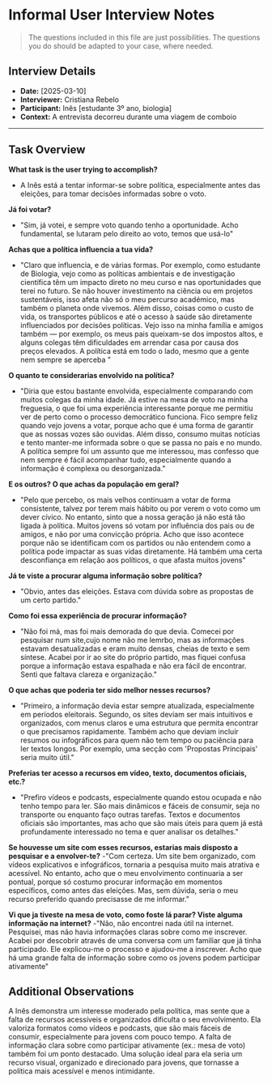 # Informal User Interview Notes 

> 	The questions included in this file are just possibilities. The questions you do should be adapted to your case, where needed.

## Interview Details 
- **Date:** [2025-03-10] 
- **Interviewer:** Cristiana Rebelo 
- **Participant:** Inês [estudante 3º ano, biologia]
- **Context:**   A entrevista decorreu durante uma viagem de comboio 
- --- 
## Task Overview 

 **What task is the user trying to accomplish?** 
- A Inês está a tentar informar-se sobre política, especialmente antes das eleições, para tomar decisões informadas sobre o voto.

**Já foi votar?** 
- "Sim, já votei, e sempre voto quando tenho a oportunidade. Acho fundamental, se lutaram pelo direito ao voto, temos que usá-lo"

**Achas que a política influencia a tua vida?** 
- "Claro que influencia, e de várias formas. Por exemplo, como estudante de Biologia, vejo como as políticas ambientais e de investigação científica têm um impacto direto no meu curso e nas oportunidades que terei no futuro. Se não houver investimento na ciência ou em projetos sustentáveis, isso afeta não só o meu percurso académico, mas também o planeta onde vivemos. Além disso, coisas como o custo de vida, os transportes públicos e até o acesso à saúde são diretamente influenciados por decisões políticas. Vejo isso na minha família e amigos também — por exemplo, os meus pais queixam-se dos impostos altos, e alguns colegas têm dificuldades em arrendar casa por causa dos preços elevados. A política está em todo o lado, mesmo que a gente nem sempre se aperceba "

**O quanto te considerarias envolvido na política?**
- "Diria que estou bastante envolvida, especialmente comparando com muitos colegas da minha idade. Já estive na mesa de voto na minha freguesia, o que foi uma experiência interessante porque me permitiu ver de perto como o processo democrático funciona. Fico sempre feliz quando vejo jovens a votar, porque acho que é uma forma de garantir que as nossas vozes são ouvidas. Além disso, consumo muitas notícias e tento manter-me informada sobre o que se passa no país e no mundo. A política sempre foi um assunto que me interessou, mas confesso que nem sempre é fácil acompanhar tudo, especialmente quando a informação é complexa ou desorganizada."

**E os outros? O que achas da população em geral?**
- "Pelo que percebo, os mais velhos continuam a votar de forma consistente, talvez por terem mais hábito ou por verem o voto como um dever cívico. No entanto, sinto que a nossa geração já não está tão ligada à política. Muitos jovens só votam por influência dos pais ou de amigos, e não por uma convicção própria. Acho que isso acontece porque não se identificam com os partidos ou não entendem como a política pode impactar as suas vidas diretamente. Há também uma certa desconfiança em relação aos políticos, o que afasta muitos jovens"

**Já te viste a procurar alguma informação sobre política?**
- "Obvio, antes das eleições. Estava com dúvida sobre as propostas de um certo partido."

**Como foi essa experiência de procurar informação?**
- "Não foi má, mas foi mais demorada do que devia. Comecei por pesquisar num site,cujo nome não me lemrbo, mas as informações estavam desatualizadas e eram muito densas, cheias de texto e sem síntese. Acabei por ir ao site do próprio partido, mas fiquei confusa porque a informação estava espalhada e não era fácil de encontrar. Senti que faltava clareza e organização."

**O que achas que poderia ter sido melhor nesses recursos?**
- "Primeiro, a informação devia estar sempre atualizada, especialmente em períodos eleitorais. Segundo, os sites deviam ser mais intuitivos e organizados, com menus claros e uma estrutura que permita encontrar o que precisamos rapidamente. Também acho que deviam incluir resumos ou infográficos para quem não tem tempo ou paciência para ler textos longos. Por exemplo, uma secção com  'Propostas Principais' seria muito útil."

**Preferias ter acesso a recursos em vídeo, texto, documentos oficiais, etc.?**
- "Prefiro vídeos e podcasts, especialmente quando estou ocupada e não tenho tempo para ler. São mais dinâmicos e fáceis de consumir, seja no transporte ou enquanto faço outras tarefas. Textos e documentos oficiais são importantes, mas acho que são mais úteis para quem já está profundamente interessado no tema e quer analisar os detalhes."

**Se houvesse um site com esses recursos, estarias mais disposto a pesquisar e a envolver-te?**
-"Com certeza. Um site bem organizado, com vídeos explicativos e infográficos, tornaria a pesquisa muito mais atrativa e acessível. No entanto, acho que o meu envolvimento continuaria a ser pontual, porque só costumo procurar informação em momentos específicos, como antes das eleições. Mas, sem dúvida, seria o meu recurso preferido quando precisasse de me informar."

**Vi que ja tiveste na mesa de voto, como foste lá parar? Viste alguma informação na internet?**
-"Não, não encontrei nada útil na internet. Pesquisei, mas não havia informações claras sobre como me inscrever. Acabei por descobrir através de uma conversa com um familiar que já tinha participado. Ele explicou-me o processo e ajudou-me a inscrever. Acho que há uma grande falta de informação sobre como os jovens podem participar ativamente"

## Additional Observations 
A Inês demonstra um interesse moderado pela política, mas sente que a falta de recursos acessíveis e organizados dificulta o seu envolvimento. Ela valoriza formatos como vídeos e podcasts, que são mais fáceis de consumir, especialmente para jovens com pouco tempo. A falta de informação clara sobre como participar ativamente (ex.: mesa de voto) também foi um ponto destacado. Uma solução ideal para ela seria um recurso visual, organizado e direcionado para jovens, que tornasse a política mais acessível e menos intimidante.